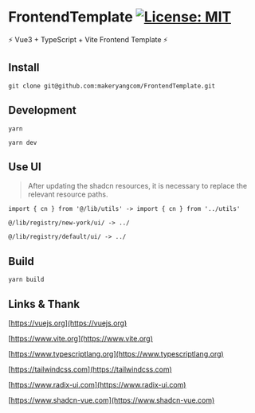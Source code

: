# FrontendTemplate [![License: MIT](https://img.shields.io/badge/License-MIT-yellow.svg)](https://opensource.org/licenses/MIT)

⚡ Vue3 + TypeScript + Vite Frontend Template ⚡

## Install

```shell
git clone git@github.com:makeryangcom/FrontendTemplate.git
```

## Development

```shell
yarn
```

```shell
yarn dev
```

## Use UI

> After updating the shadcn resources, it is necessary to replace the relevant resource paths.

```shell
import { cn } from '@/lib/utils' -> import { cn } from '../utils'
```

```shell
@/lib/registry/new-york/ui/ -> ../
```

```shell
@/lib/registry/default/ui/ -> ../
```


## Build

```shell
yarn build
```

## Links & Thank

[https://vuejs.org](https://vuejs.org)

[https://www.vite.org](https://www.vite.org)

[https://www.typescriptlang.org](https://www.typescriptlang.org)

[https://tailwindcss.com](https://tailwindcss.com)

[https://www.radix-ui.com](https://www.radix-ui.com)

[https://www.shadcn-vue.com](https://www.shadcn-vue.com)